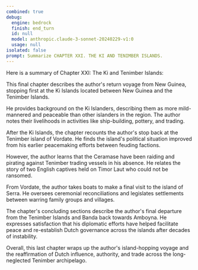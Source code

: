 ```yaml
---
combined: true
debug:
  engine: bedrock
  finish: end_turn
  id: null
  model: anthropic.claude-3-sonnet-20240229-v1:0
  usage: null
isolated: false
prompt: Summarize CHAPTER XXI. THE KI AND TENIMBER ISLANDS.
---
```

Here is a summary of Chapter XXI: The Ki and Tenimber Islands:

This final chapter describes the author's return voyage from New Guinea, stopping first at the Ki Islands located between New Guinea and the Tenimber Islands.

He provides background on the Ki Islanders, describing them as more mild-mannered and peaceable than other islanders in the region. The author notes their livelihoods in activities like ship-building, pottery, and trading.

After the Ki Islands, the chapter recounts the author's stop back at the Tenimber island of Vordate. He finds the island's political situation improved from his earlier peacemaking efforts between feuding factions.

However, the author learns that the Ceramase have been raiding and pirating against Tenimber trading vessels in his absence. He relates the story of two English captives held on Timor Laut who could not be ransomed.

From Vordate, the author takes boats to make a final visit to the island of Serra. He oversees ceremonial reconciliations and legislates settlements between warring family groups and villages.

The chapter's concluding sections describe the author's final departure from the Tenimber Islands and Banda back towards Amboyna. He expresses satisfaction that his diplomatic efforts have helped facilitate peace and re-establish Dutch governance across the islands after decades of instability.

Overall, this last chapter wraps up the author's island-hopping voyage and the reaffirmation of Dutch influence, authority, and trade across the long-neglected Tenimber archipelago.